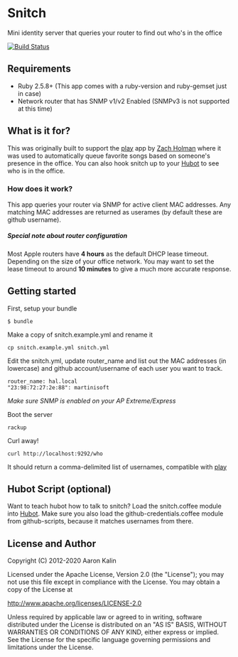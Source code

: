 Snitch
======

Mini identity server that queries your router to find out who's in the office

[![Build Status](https://secure.travis-ci.org/martinisoft/snitch.png?branch=master)](http://travis-ci.org/martinisoft/snitch)

Requirements
------------

* Ruby 2.5.8+ (This app comes with a ruby-version and ruby-gemset just in case)
* Network router that has SNMP v1/v2 Enabled (SNMPv3 is not supported at this time)

What is it for?
---------------

This was originally built to support the [play](https://github.com/play/play) app by [Zach Holman](https://github.com/holman) where it was used to automatically queue favorite songs based on someone's presence in the office.
You can also hook snitch up to your [Hubot](https://github.com/github/hubot) to see who is in the office.

### How does it work?

This app queries your router via SNMP for active client MAC addresses.
Any matching MAC addresses are returned as userames (by default these are github username).

##### Special note about router configuration

Most Apple routers have **4 hours** as the default DHCP lease timeout.
Depending on the size of your office network. You may want to set the
lease timeout to around **10 minutes** to give a much more accurate response.

Getting started
---------------

First, setup your bundle

```
$ bundle
```

Make a copy of snitch.example.yml and rename it

```
cp snitch.example.yml snitch.yml
```

Edit the snitch.yml, update router\_name and list out the MAC addresses
(in lowercase) and github account/username of each user you want to track.

```
router_name: hal.local
"23:98:72:27:2e:88": martinisoft
```

_Make sure SNMP is enabled on your AP Extreme/Express_

Boot the server

```
rackup
```

Curl away!

```
curl http://localhost:9292/who
```

It should return a comma-delimited list of usernames, compatible with [play](https://github.com/holman/play)

Hubot Script (optional)
-----------------------

Want to teach hubot how to talk to snitch? Load the snitch.coffee module into [Hubot](https://github.com/github/hubot).
Make sure you also load the github-credentials.coffee module from github-scripts, because it matches usernames from there.

License and Author
------------------

Copyright (C) 2012-2020 Aaron Kalin

Licensed under the Apache License, Version 2.0 (the "License");
you may not use this file except in compliance with the License.
You may obtain a copy of the License at

   http://www.apache.org/licenses/LICENSE-2.0

Unless required by applicable law or agreed to in writing, software
distributed under the License is distributed on an "AS IS" BASIS,
WITHOUT WARRANTIES OR CONDITIONS OF ANY KIND, either express or implied.
See the License for the specific language governing permissions and
limitations under the License.
